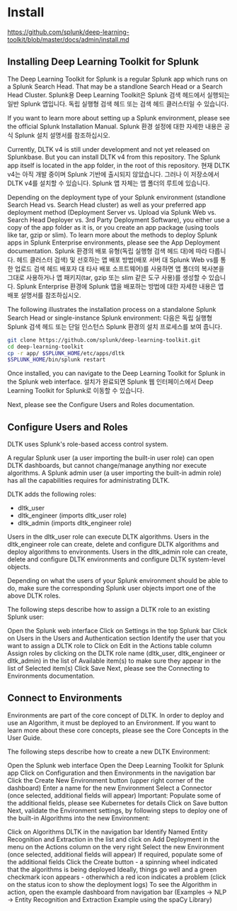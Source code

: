 # Install

<https://github.com/splunk/deep-learning-toolkit/blob/master/docs/admin/install.md>

## Installing Deep Learning Toolkit for Splunk

The Deep Learning Toolkit for Splunk is a regular Splunk app which runs on a Splunk Search Head. That may be a standlone Search Head or a Search Head Cluster.
Splunk용 Deep Learning Toolkit은 Splunk 검색 헤드에서 실행되는 일반 Splunk 앱입니다. 독립 실행형 검색 헤드 또는 검색 헤드 클러스터일 수 있습니다.

If you want to learn more about setting up a Splunk environment, please see the official Splunk Installation Manual.
Splunk 환경 설정에 대한 자세한 내용은 공식 Splunk 설치 설명서를 참조하십시오.

Currently, DLTK v4 is still under development and not yet released on Splunkbase. But you can install DLTK v4 from this repository. The Splunk app itself is located in the app folder, in the root of this repository.
현재 DLTK v4는 아직 개발 중이며 Splunk 기반에 출시되지 않았습니다. 그러나 이 저장소에서 DLTK v4를 설치할 수 있습니다. Splunk 앱 자체는 앱 폴더의 루트에 있습니다.

Depending on the deployment type of your Splunk environment (standlone Search Head vs. Search Head cluster) as well as your preferred app deployment method (Deployment Server vs. Upload via Splunk Web vs. Search Head Deployer vs. 3rd Party Deployment Software), you either use a copy of the app folder as it is, or you create an app package (using tools like tar, gzip or slim). To learn more about the methods to deploy Splunk apps in Splunk Enterprise environments, please see the App Deployment documentation.
Splunk 환경의 배포 유형(독립 실행형 검색 헤드 대)에 따라 다릅니다. 헤드 클러스터 검색) 및 선호하는 앱 배포 방법(배포 서버 대 Splunk Web vs를 통한 업로드 검색 헤드 배포자 대 타사 배포 소프트웨어)를 사용하면 앱 폴더의 복사본을 그대로 사용하거나 앱 패키지(tar, gzip 또는 slim 같은 도구 사용)를 생성할 수 있습니다. Splunk Enterprise 환경에 Splunk 앱을 배포하는 방법에 대한 자세한 내용은 앱 배포 설명서를 참조하십시오.

The following illustrates the installation process on a standalone Splunk Search Head or single-instance Splunk environment:
다음은 독립 실행형 Splunk 검색 헤드 또는 단일 인스턴스 Splunk 환경의 설치 프로세스를 보여 줍니다.

```bash
git clone https://github.com/splunk/deep-learning-toolkit.git
cd deep-learning-toolkit
cp -r app/ $SPLUNK_HOME/etc/apps/dltk
$SPLUNK_HOME/bin/splunk restart
```

Once installed, you can navigate to the Deep Learning Toolkit for Splunk in the Splunk web interface.
설치가 완료되면 Splunk 웹 인터페이스에서 Deep Learning Toolkit for Splunk로 이동할 수 있습니다.

Next, please see the Configure Users and Roles documentation.

## Configure Users and Roles

DLTK uses Splunk's role-based access control system.

A regular Splunk user (a user importing the built-in user role) can open DLTK dashboards, but cannot change/manage anything nor execute algorithms. A Splunk admin user (a user importing the built-in admin role) has all the capabilities requires for administrating DLTK.

DLTK adds the following roles:

- dltk_user
- dltk_engineer (imports dltk_user role)
- dltk_admin (imports dltk_engineer role)

Users in the dltk_user role can execute DLTK algorithms. Users in the dltk_engineer role can create, delete and configure DLTK algorithms and deploy algorithms to environments. Users in the dltk_admin role can create, delete and configure DLTK environments and configure DLTK system-level objects.

Depending on what the users of your Splunk environment should be able to do, make sure the corresponding Splunk user objects import one of the above DLTK roles.

The following steps describe how to assign a DLTK role to an existing Splunk user:

Open the Splunk web interface
Click on Settings in the top Splunk bar
Click on Users in the Users and Authentication section
Identify the user that you want to assign a DLTK role to
Click on Edit in the Actions table column
Assign roles by clicking on the DLTK role name (dltk_user, dltk_engineer or dltk_admin) in the list of Available item(s) to make sure they appear in the list of Selected item(s)
Click Save
Next, please see the Connecting to Environments documentation.

## Connect to Environments

Environments are part of the core concept of DLTK. In order to deploy and use an Algorithm, it must be deployed to an Environment. If you want to learn more about these core concepts, please see the Core Concepts in the User Guide.

The following steps describe how to create a new DLTK Environment:

Open the Splunk web interface
Open the Deep Learning Toolkit for Splunk app
Click on Configuration and then Environments in the navigation bar
Click the Create New Environment button (upper right corner of the dashboard)
Enter a name for the new Environment
Select a Connector (once selected, additional fields will appear)
Important: Populate some of the additional fields, please see Kubernetes for details
Click on Save button
Next, validate the Environment settings, by following steps to deploy one of the built-in Algorithms into the new Environment:

Click on Algorithms DLTK in the navigation bar
Identify Named Entity Recognition and Extraction in the list and click on Add Deployment in the menu on the Actions column on the very right
Select the new Environment (once selected, additional fields will appear)
If required, populate some of the additional fields
Click the Create button - a spinning wheel indicated that the algorithms is being deployed
Ideally, things go well and a green checkmark icon appears - otherwhich a red icon indicates a problem (click on the status icon to show the deployment logs)
To see the Algorithm in action, open the example dashboard from navigation bar (Examples -> NLP -> Entity Recognition and Extraction Example using the spaCy Library)